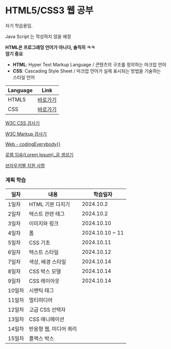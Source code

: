 # HTML5/CSS3 웹 공부

자기 학습용임.

Java Script 는 작성하지 않을 예정

**HTML은 프로그래밍 언어가 아니다, 솔직히 ㅋㅋ**  
**암기 중요**

- **HTML**: Hyper Text Markup Language / 콘텐츠의 구조를 정의하는 마크업 언어
- **CSS**: Cascading Style Sheet / 마크업 언어가 실제 표시되는 방법을 기술하는 스타일 언어

| Language | Link                        |
|----------|-----------------------------|
| HTML5    | [바로가기](/HTML5/README.md)  |
| CSS      | [바로가기](/CSS3/README.md)   |

[W3C CSS 검사기](https://jigsaw.w3.org/css-validator/)

[W3C Markup 검사기](https://validator.w3.org/)

[Web - codingEverybody{}](https://codingeverybody.kr/)

[로렘 임숨(Lorem lpsum)_글 생성기](http://guny.kr/stuff/klorem)

[브라우저별 지원 사항](http://caniuse.com/#feat=multicolumn)

### 계획 학습
| 일차 | 내용 | 학습일자 |
|----|----|----|
| 1일차 | HTML 기본 다지기 | 2024.10.2 |
| 2일차 | 텍스트 관련 태그 | 2024.10.2 |
| 3일차 | 이미지와 링크 | 2024.10.10 |
| 4일차 | 폼 | 2024.10.10 ~ 11 |
| 5일차 | CSS 기초 | 2024.10.11 |
| 6일차 | 텍스트 스타일 | 2024.10.12 |
| 7일차 | 색상, 배경 스타일 | 2024.10.14 |
| 8일차 | CSS 박스 모델 | 2024.10.14 |
| 9일차 | CSS 레이아웃 | 2024.10.14 |
| 10일차 | 시맨틱 태그 | 
| 11일차 | 멀티미디어 | 
| 12일차 | 고급 CSS 선택자 | 
| 13일차 | CSS 애니메이션 | 
| 14일차 | 반응형 웹, 미디어 쿼리 | 
| 15일차 | 플렉스 박스 | 